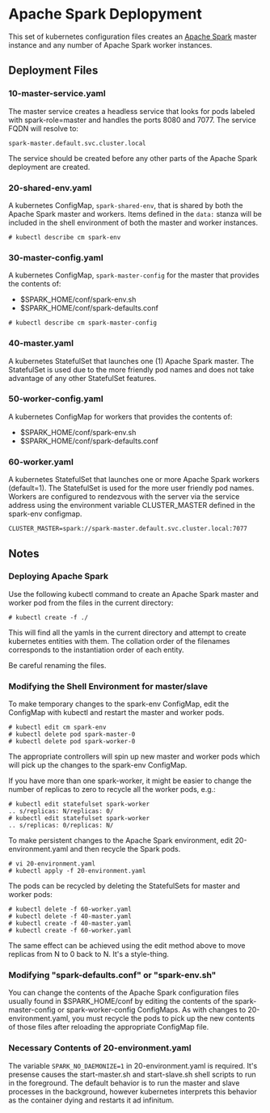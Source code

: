 # Apache Spark Deplopyment

This set of kubernetes configuration files creates an [Apache Spark][1]
master instance and any number of Apache Spark worker instances.

## Deployment Files

### 10-master-service.yaml 

The master service creates a headless service that looks for pods
labeled with spark-role=master and handles the ports 8080 and 7077.
The service FQDN will resolve to:

```
spark-master.default.svc.cluster.local
```
	
The service should be created before any other parts of the Apache
Spark deployment are created.


### 20-shared-env.yaml 

A kubernetes ConfigMap, ```spark-shared-env```, that is shared by both the
Apache Spark master and workers. Items defined in the ```data:```
stanza will be included in the shell environment of both the master
and worker instances.

```
# kubectl describe cm spark-env
```


### 30-master-config.yaml 

A kubernetes ConfigMap, ```spark-master-config``` for the master that
provides the contents of:

- $SPARK_HOME/conf/spark-env.sh
- $SPARK_HOME/conf/spark-defaults.conf

```
# kubectl describe cm spark-master-config
```

### 40-master.yaml 

A kubernetes StatefulSet that launches one (1) Apache Spark master.
The StatefulSet is used due to the more friendly pod names and does
not take advantage of any other StatefulSet features.

### 50-worker-config.yaml 

A kubernetes ConfigMap for workers that provides the contents of:
- $SPARK_HOME/conf/spark-env.sh
- $SPARK_HOME/conf/spark-defaults.conf

### 60-worker.yaml 

A kubernetes StatefulSet that launches one or more Apache Spark
workers (default=1). The StatefulSet is used for the more user
friendly pod names. Workers are configured to rendezvous with the
server via the service address using the environment variable
CLUSTER_MASTER defined in the spark-env configmap.

```
CLUSTER_MASTER=spark://spark-master.default.svc.cluster.local:7077
```

## Notes

### Deploying Apache Spark

Use the following kubectl command to create an Apache Spark master and
worker pod from the files in the current directory:

```
# kubectl create -f ./
```

This will find all the yamls in the current directory and attempt to
create kubernetes entities with them. The collation order of the
filenames corresponds to the instantiation order of each entity.

Be careful renaming the files.


### Modifying the Shell Environment for master/slave

To make temporary changes to the spark-env ConfigMap, 
edit the ConfigMap with kubectl and restart the master
and worker pods.

```
# kubectl edit cm spark-env
# kubectl delete pod spark-master-0
# kubectl delete pod spark-worker-0
```

The appropriate controllers will spin up new master and worker
pods which will pick up the changes to the spark-env ConfigMap.

If you have more than one spark-worker, it might be easier to change
the number of replicas to zero to recycle all the worker pods, e.g.:

```
# kubectl edit statefulset spark-worker
.. s/replicas: N/replicas: 0/
# kubectl edit statefulset spark-worker
.. s/replicas: 0/replicas: N/
```

To make persistent changes to the Apache Spark environment, edit
20-environment.yaml and then recycle the Spark pods.

```
# vi 20-environment.yaml
# kubectl apply -f 20-environment.yaml
```

The pods can be recycled by deleting the StatefulSets for master
and worker pods:
```
# kubectl delete -f 60-worker.yaml
# kubectl delete -f 40-master.yaml
# kubectl create -f 40-master.yaml
# kubectl create -f 60-worker.yaml
```

The same effect can be achieved using the edit method above to
move replicas from N to 0 back to N. It's a style-thing.


### Modifying "spark-defaults.conf" or "spark-env.sh"

You can change the contents of the Apache Spark configuration files
usually found in $SPARK_HOME/conf by editing the contents of the
spark-master-config or spark-worker-config ConfigMaps. As with
changes to 20-environment.yaml, you must recycle the pods to pick
up the new contents of those files after reloading the appropriate
ConfigMap file.


### Necessary Contents of 20-environment.yaml

The variable ```SPARK_NO_DAEMONIZE=1``` in 20-environment.yaml is
required. It's presense causes the start-master.sh and start-slave.sh
shell scripts to run in the foreground. The default behavior is to run
the master and slave processes in the background, however kubernetes
interprets this behavior as the container dying and restarts it ad
infinitum.

[1]: https://spark.apache.org

